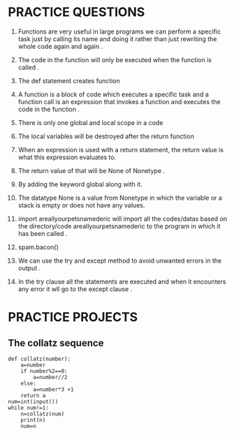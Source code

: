 # PRACTICE QUESTIONS

1. Functions are very useful in large programs we can perform a specific task just by calling its name and doing it rather than just rewriting the whole code again and again .

2. The code in the function will only be executed when the function is called .

3. The def statement creates function

4. A function is a block of code which executes a specific task and a function call is an expression that invokes a function and executes the code in the function .

5. There is only one global and local scope in a code

6. The local variables will be destroyed after the return function

7. When an expression is used with a return statement, the return value is what this expression evaluates to.

8. The return value of that will be None of Nonetype .

9. By adding the keyword global along with it.

10. The datatype None is a value from Nonetype in which the variable or a stack is empty or does not have any values. 

11. import areallyourpetsnamederic will import all the codes/datas based on the directory/code areallyourpetsnamederic to the program in which it has been called .

12. spam.bacon() 

13. We can use the try and except method to avoid unwanted errors in the output .

14. In the try clause all the statements are executed and when it encounters any error it wll go to the except clause .



# PRACTICE PROJECTS

## The collatz sequence


```
def collatz(number):
    a=number
    if number%2==0:
        a=number//2
    else:
        a=number*3 +1
    return a
num=int(input())
while num!=1:
    n=collatz(num)
    print(n)
    num=n
```
